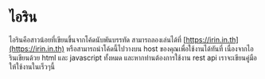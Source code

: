 ไอริน
=================
ไอรินคือสาวน้อยที่เขียนขึ้นจากโค้ดนับพันบรรทัด สามารถลองเล่นได้ที่ [https://irin.in.th](https://irin.in.th) หรือสามารถนำโค้ดนี้ไปวางบน host ของคุณเพื่อใช้งานได้ทันที่ เนื่องจากไอรินเขียนด้วย html และ javascript ทั้งหมด และหากท่านต้องการใช้งาน rest api เราจะเขียนคู่มือให้ใช้งานในเร็วๆนี้
